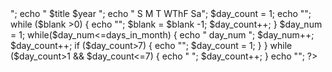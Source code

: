 <?php
$date = time();
$day = date('d',$date);
$month = date('m',$date);
$year = date('y',$date);
$first_day = mktime(0,0,0,$month,1,$year);
$title = date('F',$first_day);
$day_of_week = date('D', $first_day);
{}
$switch(day_of_week)
{
	case "Sun": $blank = 0; break;
	case "Mon": $blank = 1; break;
	case "Tue": $blank = 2; break;
	case "Wed": $blank = 3; break;
	case "Thu": $blank = 4; break;
	case "Fri": $blank = 5; break;
	case "Sat": $blank = 6; break;
}

$days_in_month = cal_days_in_month(0,$month,$year);

echo "<table border = 6 width = 400>";
echo "<tr><th = colspan = 60> $title $year </th></tr>";
echo "<tr><td width = 60> S</td><td width = 60> M </td> <td width = 60> T </td><td width = 60> W</td><td width = 60>Th</td><td width = 60>F</td><td width = 60> Sa</td>";

$day_count = 1;

echo "<tr>";

while
($blank >0)
{
	echo "<td></td>";
	$blank = $blank -1;
	$day_count++;
}

$day_num = 1;

while($day_num<=days_in_month)
{
	echo "<td> day_num </td>";
	$day_num++;
	$day_count++;	
	
 if ($day_count>7)
{
	echo "<tr></tr>";
	$day_count = 1;
}
}
while
($day_count>1 && $day_count<=7)
{
	echo "<td> </td>";
	$day_count++;
}

echo "</tr></table>";	
 ?>